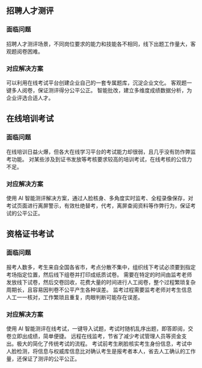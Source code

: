 ﻿
## 招聘人才测评
### 面临问题
招聘人才测评场景，不同岗位要求的能力和技能各不相同，线下出题工作量大，客观题阅卷困难。

### 对应解决方案
可以利用在线考试平台创建企业自己的一套专属题库，沉淀企业文化。
客观题一键多人阅卷，保证测评得分公平公正。
智能批改，建立多维度成绩数据分析，为企业评选合适人才。


## 在线培训考试
### 面临问题
在线培训日益火爆，但各大在线学习平台的考试能力却很弱，且几乎没有防作弊监考功能。
对某些涉及到证书发放等考核要求较高的培训考试，在线考核的公信力不足。

### 对应解决方案
使用 AI 智能测评解决方案，通过人脸核身、多角度实时监考、全程录像保存，对考试页面进行离屏警示，有效杜绝替考，代考，离屏查阅资料等作弊行为，保证考试的公平公正。

## 资格证书考试
### 面临问题
报考人数多，考生来自全国各省市，考点分散不集中，组织线下考试必须要到指定考场指定位置，然后线下组卷并打印成纸质试卷。
需要在特定的时间由监考老师发放线下试卷，然后交卷回收，花费大量的时间进行人工阅卷，整个过程繁琐复杂周期长，且容易因判卷不公平产生各种误差。
监考过程需要监考老师对考生信息人工一一核对，工作繁琐且重复，肉眼判断可能存在误差。

### 对应解决方案
使用 AI 智能测评在线考试，一键导入试题，考试时随机乱序出题，即答即阅，交卷立即出成绩，简单便捷。
远程在线监考，节省了减少考试管理人员等资金支出。极大的简化了传统考试的流程。
考试前考生刷脸核实考生身份信息，考试中人脸检测，将信息与权威库信息比对确认考生是报考者本人，省去人工确认的工作量，还保证了测评的公平公正。

